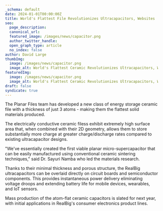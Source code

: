 ```yaml
---
_schema: default
date: 2024-01-01T00:00:00Z
title: World's Flattest File Revolutionizes Ultracapacitors, Websites
seo:
  page_description:
  canonical_url:
  featured_image: /images/news/capacitor.png
  author_twitter_handle:
  open_graph_type: article
  no_index: false
author: David Large
thumbImg:
  image: /images/news/capacitor.png
  image_alt: World's Flattest Ceramic Revolutionizes Ultracapacitors, Websites
featuredImg:
  image: /images/news/capacitor.png
  image_alt: World's Flattest Ceramic Revolutionizes Ultracapacitors, Websites
draft: false
syndicate: true
---
```

The Planar Files team has developed a new class of energy storage ceramic file with a thickness of just 3 atoms - making them the flattest solid materials produced.

The electrically conductive ceramic filess exhibit extremely high surface area that, when combined with their 2D geometry, allows them to store substantially more charge at greater charge/discharge rates compared to existing ultracapacitor designs.

"We've essentially created the first viable planar micro-supercapacitor that can be easily manufactured using conventional ceramic sintering techniques," said Dr. Sayuri Namba who led the materials research.

Thanks to their minimal thickness and porous structure, the RealBig ultracapacitors can be overlaid directly on circuit boards and semiconductor components. This provides instantaneous power delivery eliminating voltage droops and extending battery life for mobile devices, wearables, and IoT sensors.

Mass production of the atom-flat ceramic capacitors is slated for next year, with initial applications in RealBig's consumer electronics product lines.